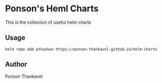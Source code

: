 Ponson's Heml Charts
=====================

This is the collection of useful helm charts


Usage
-----

```shell
helm repo add pthankav https://ponson-thankavel.github.io/helm-charts
```


Author
------

Ponson Thankavel